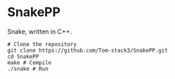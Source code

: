 # SnakePP
Snake, written in C++.

```shell
# Clone the repository
git clone https://github.com/Tom-stack3/SnakePP.git
cd SnakePP
make # Compile
./snake # Run
```
